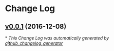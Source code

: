 # Change Log

## [v0.0.1](https://github.com/dentarg/dyno_metadata/tree/v0.0.1) (2016-12-08)


\* *This Change Log was automatically generated by [github_changelog_generator](https://github.com/skywinder/Github-Changelog-Generator)*